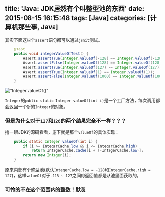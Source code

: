 title: 'Java: JDK居然有个叫整型池的东西'
date: 2015-08-15 16:15:48
tags: [Java] 
categories: [计算机那些事, Java]
---
其实下面这些个`assert`语句都可以通过`junit`测试。
```java
    @Test
    public void integerValueOfTest() {
        Assert.assertTrue(Integer.valueOf(-128) == Integer.valueOf(-128));
        Assert.assertFalse(Integer.valueOf(128) == Integer.valueOf(128));
        Assert.assertTrue(Integer.valueOf(127) == Integer.valueOf(127));
        Assert.assertTrue(Integer.valueOf(1) == Integer.valueOf(1));
        Assert.assertFalse(Integer.valueOf(1000) == Integer.valueOf(1000));
    }
```
<!-- more -->
!["Integer.valueOf()"](/img/blog/integer-valueof.png "Integer.valueOf()")

`Integer`的`public static Integer valueOf(int i)`是一个工厂方法，每次调用都会返回一个新的`Integer`的对象。

### 但是为什么对于`127`和`128`的两个结果完全不一样？？？

撸一眼JDK的源码看看，底下就是那个`valueOf`的具体实现：
```java
    public static Integer valueOf(int i) {
        if (i >= IntegerCache.low && i <= IntegerCache.high)
            return IntegerCache.cache[i + (-IntegerCache.low)];
        return new Integer(i);
    }
```

原来内部有个整型池(默认`IntegerCache.low = -128`和`IntegerCache.high = 127`)，这样`valueOf`对于`-128 ~ 127`之间的返回值都是从池里面获取的。

### 可怜的不在这个范围内的整数！默哀
